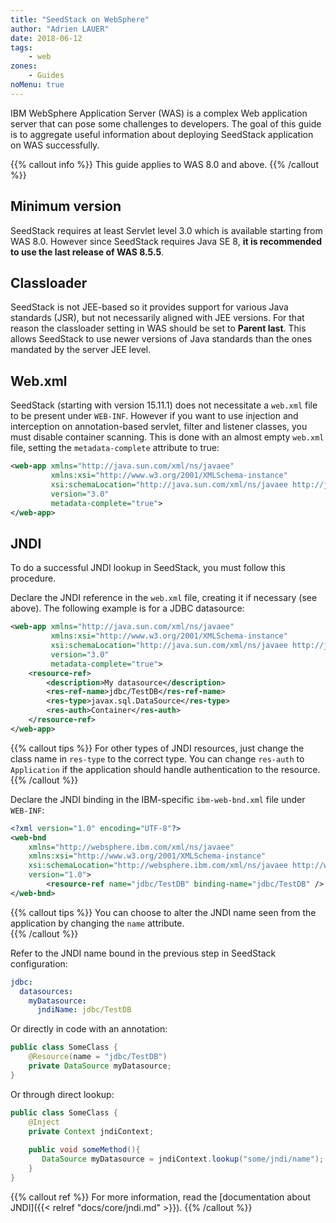 ```yaml
---
title: "SeedStack on WebSphere"
author: "Adrien LAUER"
date: 2018-06-12
tags:
    - web
zones:
    - Guides
noMenu: true
---
```


IBM WebSphere Application Server (WAS) is a complex Web application server that can pose some challenges to 
developers. The goal of this guide is to aggregate useful information about deploying SeedStack application on WAS 
successfully.<!--more-->

{{% callout info %}}
This guide applies to WAS 8.0 and above. 
{{% /callout %}}

## Minimum version

SeedStack requires at least Servlet level 3.0 which is available starting from WAS 8.0. However since SeedStack
requires Java SE 8, **it is recommended to use the last release of WAS 8.5.5**.

## Classloader

SeedStack is not JEE-based so it provides support for various Java standards (JSR), but not necessarily aligned with JEE
versions. For that reason the classloader setting in WAS should be set to **Parent last**. This allows SeedStack to use
newer versions of Java standards than the ones mandated by the server JEE level.

## Web.xml

SeedStack (starting with version 15.11.1) does not necessitate a `web.xml` file to be present under `WEB-INF`. However if
you want to use injection and interception on annotation-based servlet, filter and listener classes, you must disable container
scanning. This is done with an almost empty `web.xml` file, setting the `metadata-complete` attribute to true:

```xml
<web-app xmlns="http://java.sun.com/xml/ns/javaee"
         xmlns:xsi="http://www.w3.org/2001/XMLSchema-instance"
         xsi:schemaLocation="http://java.sun.com/xml/ns/javaee http://java.sun.com/xml/ns/javaee/web-app_3_0.xsd"
         version="3.0"
         metadata-complete="true">
</web-app>
```

## JNDI

To do a successful JNDI lookup in SeedStack, you must follow this procedure.

Declare the JNDI reference in the `web.xml` file, creating it if necessary (see above). The following example is for a
JDBC datasource:

```xml
<web-app xmlns="http://java.sun.com/xml/ns/javaee"
         xmlns:xsi="http://www.w3.org/2001/XMLSchema-instance"
         xsi:schemaLocation="http://java.sun.com/xml/ns/javaee http://java.sun.com/xml/ns/javaee/web-app_3_0.xsd"
         version="3.0"
         metadata-complete="true">
    <resource-ref>
        <description>My datasource</description>
        <res-ref-name>jdbc/TestDB</res-ref-name>
        <res-type>javax.sql.DataSource</res-type>
        <res-auth>Container</res-auth>
    </resource-ref>
</web-app> 
```

{{% callout tips %}}
For other types of JNDI resources, just change the class name in `res-type` to the correct type. You can change `res-auth`
to `Application` if the application should handle authentication to the resource. 
{{% /callout %}}

Declare the JNDI binding in the IBM-specific `ibm-web-bnd.xml` file under `WEB-INF`:

```xml
<?xml version="1.0" encoding="UTF-8"?>
<web-bnd 
    xmlns="http://websphere.ibm.com/xml/ns/javaee"
    xmlns:xsi="http://www.w3.org/2001/XMLSchema-instance"
    xsi:schemaLocation="http://websphere.ibm.com/xml/ns/javaee http://websphere.ibm.com/xml/ns/javaee/ibm-web-bnd_1_0.xsd"
    version="1.0">
        <resource-ref name="jdbc/TestDB" binding-name="jdbc/TestDB" />
</web-bnd>
```

{{% callout tips %}}
You can choose to alter the JNDI name seen from the application by changing the `name` attribute.  
{{% /callout %}}

Refer to the JNDI name bound in the previous step in SeedStack configuration:

```yaml
jdbc:
  datasources:
    myDatasource:
      jndiName: jdbc/TestDB
```

Or directly in code with an annotation:

```java
public class SomeClass {
    @Resource(name = "jdbc/TestDB")
    private DataSource myDatasource;
}
```

Or through direct lookup:

```java
public class SomeClass {
    @Inject
    private Context jndiContext;
 
    public void someMethod(){
       DataSource myDatasource = jndiContext.lookup("some/jndi/name");
    }
}
``` 

{{% callout ref %}}
For more information, read the [documentation about JNDI]({{< relref "docs/core/jndi.md" >}}).
{{% /callout %}}
